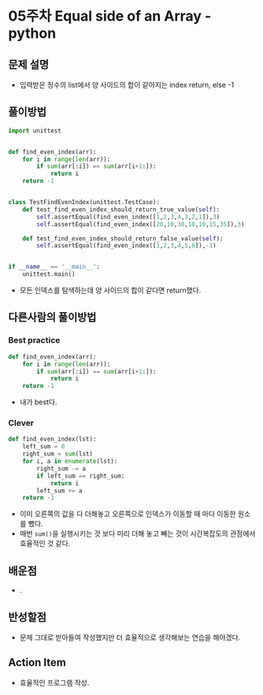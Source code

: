 # 05주차 Equal side of an Array - python

## 문제 설명
* 입력받은 정수의 list에서 양 사이드의 합이 같아지는 index return, else -1

## 풀이방법
```python
import unittest


def find_even_index(arr):
    for i in range(len(arr)):
        if sum(arr[:i]) == sum(arr[i+1:]):
            return i
    return -1


class TestFindEvenIndex(unittest.TestCase):
    def test_find_even_index_should_return_true_value(self):
        self.assertEqual(find_even_index([1,2,3,4,3,2,1]),3)
        self.assertEqual(find_even_index([20,10,30,10,10,15,35]),3)

    def test_find_even_index_should_return_false_value(self):
        self.assertEqual(find_even_index([1,2,3,4,5,6]),-1)


if __name__ == '__main__':
    unittest.main()
```
* 모든 인덱스를 탐색하는데 양 사이드의 합이 같다면 return했다.

## 다른사람의 풀이방법

### Best practice
```python
def find_even_index(arr):
    for i in range(len(arr)):
        if sum(arr[:i]) == sum(arr[i+1:]):
            return i
    return -1
```
* 내가 best다.

### Clever
```python
def find_even_index(lst):
    left_sum = 0
    right_sum = sum(lst)
    for i, a in enumerate(lst):
        right_sum -= a
        if left_sum == right_sum:
            return i
        left_sum += a
    return -1
```
* 이미 오른쪽의 값을 다 더해놓고 오른쪽으로 인덱스가 이동할 때 마다 이동한 원소를 뺐다.
* 매번 ```sum()```을 실행시키는 것 보다 미리 더해 놓고 빼는 것이 시간복잡도의 관점에서 효율적인 것 같다.

## 배운점
* .

## 반성할점
* 문제 그대로 받아들여 작성했지만 더 효율적으로 생각해보는 연습을 해야겠다.

## Action Item
* 효율적인 프로그램 작성.